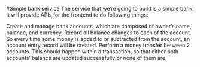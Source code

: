 #Simple bank service
The service that we’re going to build is a simple bank. It will provide APIs for the frontend to do following things:

Create and manage bank accounts, which are composed of owner’s name, balance, and currency.
Record all balance changes to each of the account. So every time some money is added to or subtracted from the account, an account entry record will be created.
Perform a money transfer between 2 accounts. This should happen within a transaction, so that either both accounts’ balance are updated successfully or none of them are.
